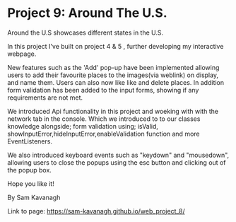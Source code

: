 # Project 9: Around The U.S.
Around the U.S showcases different states in the U.S.

In this project I've built on project 4 & 5 , further developing my interactive webpage. 

New features such as the 'Add' pop-up have been implemented allowing users to add their favourite places to the images(via weblink) on display, and name them. Users can also now like like and delete places. In addition form validation has been added to the input forms, showing if any requirements are not met.

We introduced Api functionality in this project and woeking with with the network tab in the console. Which we introduced to to our classes knowledge alongside; form validation using; isValid, showInputError,hideInputError,enableValidation function and more EventListeners.

We also introduced keyboard events such as "keydown" and "mousedown", allowing users to close the popups using the esc button and clicking out of the popup box.

Hope you like it!

By Sam Kavanagh

Link to page: https://sam-kavanagh.github.io/web_project_8/
